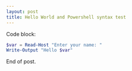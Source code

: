 ```yaml
---
layout: post
title: Hello World and Powershell syntax test
---
```


Code block:
```powershell
$var = Read-Host "Enter your name: "
Write-Output "Hello $var"
```
End of post.
